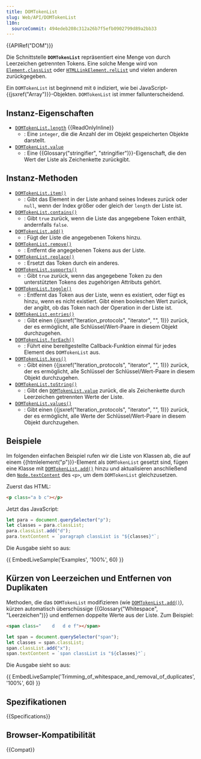 ```yaml
---
title: DOMTokenList
slug: Web/API/DOMTokenList
l10n:
  sourceCommit: 494edeb208c312a26b7f5efb0902799d89a2bb33
---
```


{{APIRef("DOM")}}

Die Schnittstelle **`DOMTokenList`** repräsentiert eine Menge von durch Leerzeichen getrennten Tokens. Eine solche Menge wird von [`Element.classList`](/de/docs/Web/API/Element/classList) oder [`HTMLLinkElement.relList`](/de/docs/Web/API/HTMLLinkElement/relList) und vielen anderen zurückgegeben.

Ein `DOMTokenList` ist beginnend mit `0` indiziert, wie bei JavaScript-{{jsxref("Array")}}-Objekten. `DOMTokenList` ist immer fallunterscheidend.

## Instanz-Eigenschaften

- [`DOMTokenList.length`](/de/docs/Web/API/DOMTokenList/length) {{ReadOnlyInline}}
  - : Eine `integer`, die die Anzahl der im Objekt gespeicherten Objekte darstellt.
- [`DOMTokenList.value`](/de/docs/Web/API/DOMTokenList/value)
  - : Eine {{Glossary("stringifier", "stringifier")}}-Eigenschaft, die den Wert der Liste als Zeichenkette zurückgibt.

## Instanz-Methoden

- [`DOMTokenList.item()`](/de/docs/Web/API/DOMTokenList/item)
  - : Gibt das Element in der Liste anhand seines Indexes zurück oder `null`, wenn der Index größer oder gleich der `length` der Liste ist.
- [`DOMTokenList.contains()`](/de/docs/Web/API/DOMTokenList/contains)
  - : Gibt `true` zurück, wenn die Liste das angegebene Token enthält, andernfalls `false`.
- [`DOMTokenList.add()`](/de/docs/Web/API/DOMTokenList/add)
  - : Fügt der Liste die angegebenen Tokens hinzu.
- [`DOMTokenList.remove()`](/de/docs/Web/API/DOMTokenList/remove)
  - : Entfernt die angegebenen Tokens aus der Liste.
- [`DOMTokenList.replace()`](/de/docs/Web/API/DOMTokenList/replace)
  - : Ersetzt das Token durch ein anderes.
- [`DOMTokenList.supports()`](/de/docs/Web/API/DOMTokenList/supports)
  - : Gibt `true` zurück, wenn das angegebene Token zu den unterstützten Tokens des zugehörigen Attributs gehört.
- [`DOMTokenList.toggle()`](/de/docs/Web/API/DOMTokenList/toggle)
  - : Entfernt das Token aus der Liste, wenn es existiert, oder fügt es hinzu, wenn es nicht existiert. Gibt einen booleschen Wert zurück, der angibt, ob das Token nach der Operation in der Liste ist.
- [`DOMTokenList.entries()`](/de/docs/Web/API/DOMTokenList/entries)
  - : Gibt einen {{jsxref("Iteration_protocols", "iterator", "", 1)}} zurück, der es ermöglicht, alle Schlüssel/Wert-Paare in diesem Objekt durchzugehen.
- [`DOMTokenList.forEach()`](/de/docs/Web/API/DOMTokenList/forEach)
  - : Führt eine bereitgestellte Callback-Funktion einmal für jedes Element des `DOMTokenList` aus.
- [`DOMTokenList.keys()`](/de/docs/Web/API/DOMTokenList/keys)
  - : Gibt einen {{jsxref("Iteration_protocols", "iterator", "", 1)}} zurück, der es ermöglicht, alle Schlüssel der Schlüssel/Wert-Paare in diesem Objekt durchzugehen.
- [`DOMTokenList.toString()`](/de/docs/Web/API/DOMTokenList/toString)
  - : Gibt den [`DOMTokenList.value`](/de/docs/Web/API/DOMTokenList/value) zurück, die als Zeichenkette durch Leerzeichen getrennten Werte der Liste.
- [`DOMTokenList.values()`](/de/docs/Web/API/DOMTokenList/values)
  - : Gibt einen {{jsxref("Iteration_protocols", "iterator", "", 1)}} zurück, der es ermöglicht, alle Werte der Schlüssel/Wert-Paare in diesem Objekt durchzugehen.

## Beispiele

Im folgenden einfachen Beispiel rufen wir die Liste von Klassen ab, die auf einem {{htmlelement("p")}}-Element als `DOMTokenList` gesetzt sind, fügen eine Klasse mit [`DOMTokenList.add()`](/de/docs/Web/API/DOMTokenList/add) hinzu und aktualisieren anschließend den [`Node.textContent`](/de/docs/Web/API/Node/textContent) des `<p>`, um dem `DOMTokenList` gleichzusetzen.

Zuerst das HTML:

```html
<p class="a b c"></p>
```

Jetzt das JavaScript:

```js
let para = document.querySelector("p");
let classes = para.classList;
para.classList.add("d");
para.textContent = `paragraph classList is "${classes}"`;
```

Die Ausgabe sieht so aus:

{{ EmbedLiveSample('Examples', '100%', 60) }}

## Kürzen von Leerzeichen und Entfernen von Duplikaten

Methoden, die das `DOMTokenList` modifizieren (wie [`DOMTokenList.add()`](/de/docs/Web/API/DOMTokenList/add)), kürzen automatisch überschüssige {{Glossary("Whitespace", "Leerzeichen")}} und entfernen doppelte Werte aus der Liste. Zum Beispiel:

```html
<span class="    d   d e f"></span>
```

```js
let span = document.querySelector("span");
let classes = span.classList;
span.classList.add("x");
span.textContent = `span classList is "${classes}"`;
```

Die Ausgabe sieht so aus:

{{ EmbedLiveSample('Trimming_of_whitespace_and_removal_of_duplicates', '100%', 60) }}

## Spezifikationen

{{Specifications}}

## Browser-Kompatibilität

{{Compat}}
